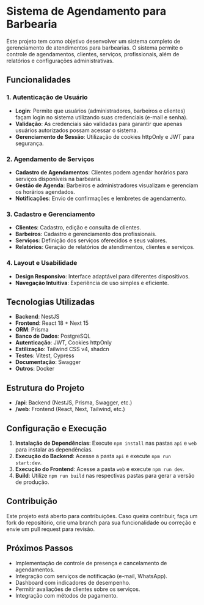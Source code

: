 # Sistema de Agendamento para Barbearia

Este projeto tem como objetivo desenvolver um sistema completo de gerenciamento de atendimentos para barbearias. O sistema permite o controle de agendamentos, clientes, serviços, profissionais, além de relatórios e configurações administrativas.

## Funcionalidades

### 1. Autenticação de Usuário

- **Login**: Permite que usuários (administradores, barbeiros e clientes) façam login no sistema utilizando suas credenciais (e-mail e senha).
- **Validação**: As credenciais são validadas para garantir que apenas usuários autorizados possam acessar o sistema.
- **Gerenciamento de Sessão**: Utilização de cookies httpOnly e JWT para segurança.

### 2. Agendamento de Serviços

- **Cadastro de Agendamentos**: Clientes podem agendar horários para serviços disponíveis na barbearia.
- **Gestão de Agenda**: Barbeiros e administradores visualizam e gerenciam os horários agendados.
- **Notificações**: Envio de confirmações e lembretes de agendamento.

### 3. Cadastro e Gerenciamento

- **Clientes**: Cadastro, edição e consulta de clientes.
- **Barbeiros**: Cadastro e gerenciamento dos profissionais.
- **Serviços**: Definição dos serviços oferecidos e seus valores.
- **Relatórios**: Geração de relatórios de atendimentos, clientes e serviços.

### 4. Layout e Usabilidade

- **Design Responsivo**: Interface adaptável para diferentes dispositivos.
- **Navegação Intuitiva**: Experiência de uso simples e eficiente.

## Tecnologias Utilizadas

- **Backend**: NestJS
- **Frontend**: React 18 + Next 15
- **ORM**: Prisma
- **Banco de Dados**: PostgreSQL
- **Autenticação**: JWT, Cookies httpOnly
- **Estilização**: Tailwind CSS v4, shadcn
- **Testes**: Vitest, Cypress
- **Documentação**: Swagger
- **Outros**: Docker

## Estrutura do Projeto

- **/api**: Backend (NestJS, Prisma, Swagger, etc.)
- **/web**: Frontend (React, Next, Tailwind, etc.)

## Configuração e Execução

1. **Instalação de Dependências**: Execute `npm install` nas pastas `api` e `web` para instalar as dependências.
2. **Execução do Backend**: Acesse a pasta `api` e execute `npm run start:dev`.
3. **Execução do Frontend**: Acesse a pasta `web` e execute `npm run dev`.
4. **Build**: Utilize `npm run build` nas respectivas pastas para gerar a versão de produção.

## Contribuição

Este projeto está aberto para contribuições. Caso queira contribuir, faça um fork do repositório, crie uma branch para sua funcionalidade ou correção e envie um pull request para revisão.

## Próximos Passos

- Implementação de controle de presença e cancelamento de agendamentos.
- Integração com serviços de notificação (e-mail, WhatsApp).
- Dashboard com indicadores de desempenho.
- Permitir avaliações de clientes sobre os serviços.
- Integração com métodos de pagamento.
